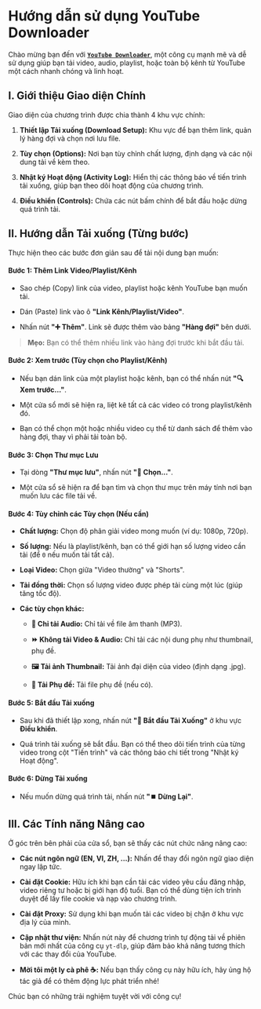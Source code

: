 # Hướng dẫn sử dụng YouTube Downloader

Chào mừng bạn đến với [**`YouTube Downloader`**](https://github.com/duckmartians/YouTube_Downloader/releases/), một công cụ mạnh mẽ và dễ sử dụng giúp bạn tải video, audio, playlist, hoặc toàn bộ kênh từ YouTube một cách nhanh chóng và linh hoạt.

## **I. Giới thiệu Giao diện Chính**

Giao diện của chương trình được chia thành 4 khu vực chính:

1. **Thiết lập Tải xuống (Download Setup):** Khu vực để bạn thêm link, quản lý hàng đợi và chọn nơi lưu file.

2. **Tùy chọn (Options):** Nơi bạn tùy chỉnh chất lượng, định dạng và các nội dung tải về kèm theo.

3. **Nhật ký Hoạt động (Activity Log):** Hiển thị các thông báo về tiến trình tải xuống, giúp bạn theo dõi hoạt động của chương trình.

4. **Điều khiển (Controls):** Chứa các nút bấm chính để bắt đầu hoặc dừng quá trình tải.

## **II. Hướng dẫn Tải xuống (Từng bước)**

Thực hiện theo các bước đơn giản sau để tải nội dung bạn muốn:

#### **Bước 1: Thêm Link Video/Playlist/Kênh**

* Sao chép (Copy) link của video, playlist hoặc kênh YouTube bạn muốn tải.

* Dán (Paste) link vào ô **"Link Kênh/Playlist/Video"**.

* Nhấn nút **"➕ Thêm"**. Link sẽ được thêm vào bảng **"Hàng đợi"** bên dưới.

> **Mẹo:** Bạn có thể thêm nhiều link vào hàng đợi trước khi bắt đầu tải.

#### **Bước 2: Xem trước (Tùy chọn cho Playlist/Kênh)**

* Nếu bạn dán link của một playlist hoặc kênh, bạn có thể nhấn nút **"🔍 Xem trước..."**.

* Một cửa sổ mới sẽ hiện ra, liệt kê tất cả các video có trong playlist/kênh đó.

* Bạn có thể chọn một hoặc nhiều video cụ thể từ danh sách để thêm vào hàng đợi, thay vì phải tải toàn bộ.

#### **Bước 3: Chọn Thư mục Lưu**

* Tại dòng **"Thư mục lưu"**, nhấn nút **"📂 Chọn..."**.

* Một cửa sổ sẽ hiện ra để bạn tìm và chọn thư mục trên máy tính nơi bạn muốn lưu các file tải về.

#### **Bước 4: Tùy chỉnh các Tùy chọn (Nếu cần)**

* **Chất lượng:** Chọn độ phân giải video mong muốn (ví dụ: 1080p, 720p).

* **Số lượng:** Nếu là playlist/kênh, bạn có thể giới hạn số lượng video cần tải (để `0` nếu muốn tải tất cả).

* **Loại Video:** Chọn giữa "Video thường" và "Shorts".

* **Tải đồng thời:** Chọn số lượng video được phép tải cùng một lúc (giúp tăng tốc độ).

* **Các tùy chọn khác:**

  * **🎵 Chỉ tải Audio:** Chỉ tải về file âm thanh (MP3).

  * **⏩ Không tải Video & Audio:** Chỉ tải các nội dung phụ như thumbnail, phụ đề.

  * **🖼️ Tải ảnh Thumbnail:** Tải ảnh đại diện của video (định dạng .jpg).

  * **📝 Tải Phụ đề:** Tải file phụ đề (nếu có).

#### **Bước 5: Bắt đầu Tải xuống**

* Sau khi đã thiết lập xong, nhấn nút **"🚀 Bắt đầu Tải Xuống"** ở khu vực **Điều khiển**.

* Quá trình tải xuống sẽ bắt đầu. Bạn có thể theo dõi tiến trình của từng video trong cột "Tiến trình" và các thông báo chi tiết trong "Nhật ký Hoạt động".

#### **Bước 6: Dừng Tải xuống**

* Nếu muốn dừng quá trình tải, nhấn nút **"⏹️ Dừng Lại"**.

## **III. Các Tính năng Nâng cao**

Ở góc trên bên phải của cửa sổ, bạn sẽ thấy các nút chức năng nâng cao:

* **Các nút ngôn ngữ (EN, VI, ZH, ...):** Nhấn để thay đổi ngôn ngữ giao diện ngay lập tức.

* **Cài đặt Cookie:** Hữu ích khi bạn cần tải các video yêu cầu đăng nhập, video riêng tư hoặc bị giới hạn độ tuổi. Bạn có thể dùng tiện ích trình duyệt để lấy file cookie và nạp vào chương trình.

* **Cài đặt Proxy:** Sử dụng khi bạn muốn tải các video bị chặn ở khu vực địa lý của mình.

* **Cập nhật thư viện:** Nhấn nút này để chương trình tự động tải về phiên bản mới nhất của công cụ `yt-dlp`, giúp đảm bảo khả năng tương thích với các thay đổi của YouTube.

* **Mời tôi một ly cà phê ☕:** Nếu bạn thấy công cụ này hữu ích, hãy ủng hộ tác giả để có thêm động lực phát triển nhé!

Chúc bạn có những trải nghiệm tuyệt vời với công cụ!
